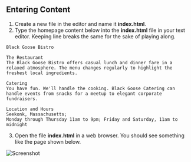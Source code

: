 ## Entering Content

1. Create a new file in the editor and name it **index.html**.
2. Type the homepage content below into the **index.html** file in your text editor. Keeping line breaks the same for the sake of playing along.

```
Black Goose Bistro

The Restaurant
The Black Goose Bistro offers casual lunch and dinner fare in a relaxed atmosphere. The menu changes regularly to highlight the freshest local ingredients.

Catering
You have fun. We'll handle the cooking. Black Goose Catering can handle events from snacks for a meetup to elegant corporate fundraisers.

Location and Hours
Seekonk, Massachusetts;
Monday through Thursday 11am to 9pm; Friday and Saturday, 11am to midnight
```

3. Open the file **index.html** in a web browser. You should see something like the page shown below.

![Screenshot](/images/exercises/simple-page/bistro-01.webp)